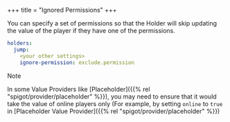 +++
title = "Ignored Permissions"
+++

You can specify a set of permissions so that the Holder will skip updating the value of the player if they have one of the permissions.

```yaml
holders:
  jump:
    <your other settings>
    ignore-permission: exclude.permission
```

> [!NOTE]
> In some Value Providers like [Placeholder]({{% rel "spigot/provider/placeholder" %}}), you may need to ensure that it would take the value of online players only (For example, by setting `online` to `true` in [Placeholder Value Provider]({{% rel "spigot/provider/placeholder" %}})
